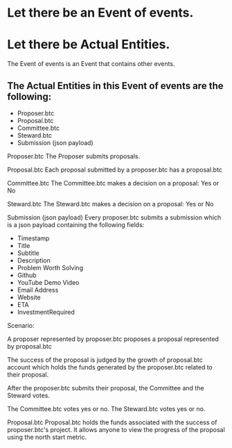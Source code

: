 # Let there be an Event of events.
# Let there be Actual Entities.

The Event of events is an Event that contains other events.

## The Actual Entities in this Event of events are the following:
- Proposer.btc
- Proposal.btc
- Committee.btc
- Steward.btc
- Submission (json payload)

Proposer.btc
The Proposer submits proposals.

Proposal.btc
Each proposal submitted by a proposer.btc has a proposal.btc

Committee.btc
The Committee.btc makes a decision on a proposal: Yes or No

Steward.btc
The Steward.btc makes a decision on a proposal: Yes or No

Submission (json payload)
Every proposer.btc submits a submission which is a json payload containing the following fields:
- Timestamp
- Title
- Subtitle
- Description
- Problem Worth Solving
- Github
- YouTube Demo Video
- Email Address
- Website
- ETA
- InvestmentRequired

Scenario:

A proposer represented by proposer.btc proposes a proposal represented by proposal.btc

The success of the proposal is judged by the growth of proposal.btc account which holds the funds generated by the proposer.btc related to their proposal.

After the proposer.btc submits their proposal, the Committee and the Steward votes.

The Committee.btc votes yes or no.
The Steward.btc votes yes or no.

Proposal.btc
Proposal.btc holds the funds associated with the success of proposer.btc's project. It allows anyone to view the progress of the proposal using the north start metric.